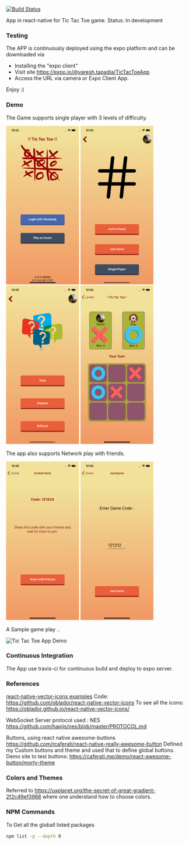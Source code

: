 [![Build Status](https://travis-ci.org/vtapadia/TicTacToeApp.svg?branch=master)](https://travis-ci.org/vtapadia/TicTacToeApp)

App in react-native for Tic Tac Toe game.
Status: In development

### Testing

The APP is continuously deployed using the expo platform and can be downloaded via 
- Installing the "expo client" 
- Visit site https://expo.io/@varesh.tapadia/TicTacToeApp
- Access the URL via camera or Expo Client App.

Enjoy :)

### Demo

The Game supports single player with 3 levels of difficulty.

<img src="https://github.com/vtapadia/TicTacToeApp/blob/master/demo/Welcome.png" alt="Welcome Screen" width="200"></img> <img src="https://github.com/vtapadia/TicTacToeApp/blob/master/demo/Home.png" alt="Home Screen" width="200"></img> <img src="https://github.com/vtapadia/TicTacToeApp/blob/master/demo/SelectLevel.png" alt="Single Player Select Level Screen" width="200"></img> <img src="https://github.com/vtapadia/TicTacToeApp/blob/master/demo/Game.png" alt="Game Screen" width="200"></img>

The app also supports Network play with friends.

<img src="https://github.com/vtapadia/TicTacToeApp/blob/master/demo/NetworkInvite.png" alt="Invite Friend" width="200"></img> <img src="https://github.com/vtapadia/TicTacToeApp/blob/master/demo/NetworkJoin.png" alt="Join a Game" width="200"></img>


A Sample game play ..

<img src="https://github.com/vtapadia/TicTacToeApp/blob/master/demo/TicTacToe-sample1.gif" alt="Tic Tac Toe App Demo" width="200"></img>


### Continuous Integration
The App use travis-ci for continuous build and deploy to expo server.

### References
[react-native-vector-icons examples](https://oblador.github.io/react-native-vector-icons/)
Code: https://github.com/oblador/react-native-vector-icons
To see all the icons: https://oblador.github.io/react-native-vector-icons/

WebSocket Server protocol used : NES
https://github.com/hapijs/nes/blob/master/PROTOCOL.md

Buttons, using react native awesome-buttons
https://github.com/rcaferati/react-native-really-awesome-button
Defined my Custom buttons and theme and used that to define global buttons.
Demo site to test buttons: https://caferati.me/demo/react-awesome-button/morty-theme

### Colors and Themes
Referred to https://uxplanet.org/the-secret-of-great-gradient-2f2c49ef3968 where one understand how to choose colors.

### NPM Commands
To Get all the globall listed packages
```bash
npm list -g --depth 0
```
